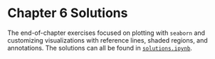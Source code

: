 # Chapter 6 Solutions

The end-of-chapter exercises focused on plotting with `seaborn` and customizing visualizations with reference lines, shaded regions, and annotations. The solutions can all be found in [`solutions.ipynb`](solutions.ipynb).
